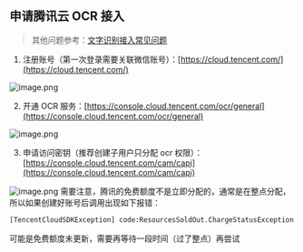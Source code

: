 ## 申请腾讯云 OCR 接入

> 其他问题参考：[文字识别接入常见问题](https://cloud.tencent.com/developer/article/1700555)

1. 注册账号（第一次登录需要关联微信账号）：[https://cloud.tencent.com/](https://cloud.tencent.com/)

![image.png](https://cdn.nlark.com/yuque/0/2022/png/21616917/1645864894129-4096ff80-8016-4087-a727-c95d4093aa32.png#clientId=ua75f569e-736b-4&crop=0&crop=0&crop=1&crop=1&from=paste&height=245&id=u3a7b4b7f&margin=%5Bobject%20Object%5D&name=image.png&originHeight=489&originWidth=524&originalType=binary&ratio=1&rotation=0&showTitle=false&size=106948&status=done&style=none&taskId=u96cb895b-b606-46a7-9c06-c1a954b7647&title=&width=262)

2. 开通 OCR 服务：[https://console.cloud.tencent.com/ocr/general](https://console.cloud.tencent.com/ocr/general)

![image.png](https://cdn.nlark.com/yuque/0/2022/png/21616917/1645864990108-fe594bf6-395f-41f6-87d9-0e0f8a3ba0e8.png#clientId=ua75f569e-736b-4&crop=0&crop=0&crop=1&crop=1&from=paste&height=237&id=uca530b66&margin=%5Bobject%20Object%5D&name=image.png&originHeight=490&originWidth=984&originalType=binary&ratio=1&rotation=0&showTitle=false&size=55127&status=done&style=none&taskId=ubd1b1e51-4d18-4ef9-9b4f-f37e93239b4&title=&width=476)

3. 申请访问密钥（推荐创建子用户只分配 ocr 权限）：[https://console.cloud.tencent.com/cam/capi](https://console.cloud.tencent.com/cam/capi)

![image.png](https://cdn.nlark.com/yuque/0/2022/png/21616917/1645865267618-64120899-4efd-4036-8699-2d13684dba04.png#clientId=ua75f569e-736b-4&crop=0&crop=0&crop=1&crop=1&from=paste&height=179&id=u42804cc6&margin=%5Bobject%20Object%5D&name=image.png&originHeight=358&originWidth=968&originalType=binary&ratio=1&rotation=0&showTitle=false&size=21706&status=done&style=none&taskId=u7d7c4d28-e59a-454c-83dd-764850e6a50&title=&width=484)
需要注意，腾讯的免费额度不是立即分配的，通常是在整点分配，所以如果创建好账号后调用出现如下报错：
```python
[TencentCloudSDKException] code:ResourcesSoldOut.ChargeStatusException message:计费状态异常 
```
可能是免费额度未更新，需要再等待一段时间（过了整点）再尝试

